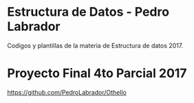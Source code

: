 # Estructura de Datos - Pedro Labrador

Codigos y plantillas de la materia de Estructura de datos 2017.

# Proyecto Final 4to Parcial 2017

https://github.com/PedroLabrador/Othello
